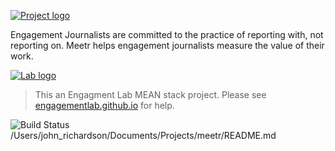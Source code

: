 [![Project logo](https://res.cloudinary.com/engagement-lab-home/image/upload/c_scale,w_350/v1565109667/engagement-journalism/img/meetr_logo_raster.png "Project logo")](https://engagementjournalism.com/)

Engagement Journalists are committed to the practice of reporting with, not reporting on. Meetr helps engagement journalists measure the value of their work. 

[![Lab logo](https://res.cloudinary.com/engagement-lab-home/image/upload/f_auto,c_scale,w_100//logos/logo-bootstrapper.png "Engagement Lab logo")](http://elab.emerson.edu/)
> This an Engagment Lab MEAN stack project. Please see [engagementlab.github.io](https://engagementlab.github.io) for help.

![Build Status](https://api.travis-ci.org/engagementlab/meetr.svg?branch=master "Build Status")
/Users/john_richardson/Documents/Projects/meetr/README.md
